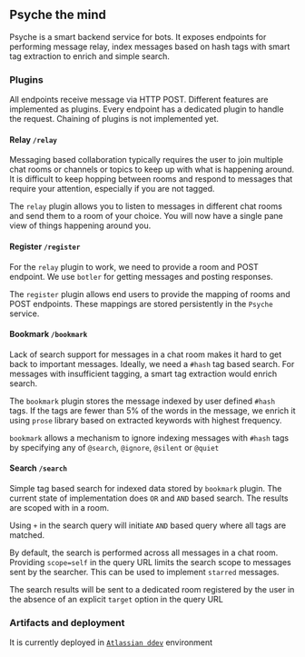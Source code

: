 ## Psyche the mind

Psyche is a smart backend service for bots. It exposes endpoints for performing message relay, index messages based on hash tags with smart tag extraction to enrich and simple search.


### Plugins

All endpoints receive message via HTTP POST. Different features are implemented as plugins. Every endpoint has a dedicated plugin to handle the request. Chaining of plugins is not implemented yet.


#### Relay `/relay`

Messaging based collaboration typically requires the user to join multiple chat rooms or channels or topics to keep up with what is happening around. It is difficult to keep hopping between rooms and respond to messages that require your attention, especially if you are not tagged.

The `relay` plugin allows you to listen to messages in different chat rooms and send them to a room of your choice. You will now have a single pane view of things happening around you.


#### Register `/register`

For the `relay` plugin to work, we need to provide a room and POST endpoint. We use `botler` for getting messages and posting responses.

The `register` plugin allows end users to provide the mapping of rooms and POST endpoints. These mappings are stored persistently in the `Psyche` service.


#### Bookmark `/bookmark`

Lack of search support for messages in a chat room makes it hard to get back to important messages. Ideally, we need a `#hash` tag based search. For messages with insufficient tagging, a smart tag extraction would enrich search.

The `bookmark` plugin stores the message indexed by user defined `#hash` tags. If the tags are fewer than 5% of the words in the message, we enrich it using `prose` library based on extracted keywords with highest frequency.

`bookmark` allows a mechanism to ignore indexing messages with `#hash` tags by specifying any of `@search`, `@ignore`, `@silent` or `@quiet`


#### Search `/search`

Simple tag based search for indexed data stored by `bookmark` plugin.
The current state of implementation does `OR` and `AND` based search. The results are scoped with in a room.

Using `+` in the search query will initiate `AND` based query where all tags are matched.

By default, the search is performed across all messages in a chat room. Providing `scope=self` in the query URL limits the search scope to messages sent by the searcher. This can be used to implement `starred` messages.

The search results will be sent to a dedicated room registered by the user in the absence of an explicit `target` option in the query URL

### Artifacts and deployment

It is currently deployed in [`Atlassian ddev`](https://psyche.ap-southeast-2.dev.atl-paas.net) environment

